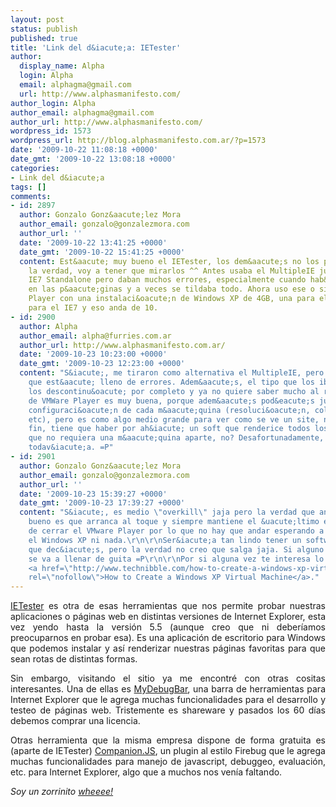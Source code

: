 ```yaml
---
layout: post
status: publish
published: true
title: 'Link del d&iacute;a: IETester'
author:
  display_name: Alpha
  login: Alpha
  email: alphagma@gmail.com
  url: http://www.alphasmanifesto.com/
author_login: Alpha
author_email: alphagma@gmail.com
author_url: http://www.alphasmanifesto.com/
wordpress_id: 1573
wordpress_url: http://blog.alphasmanifesto.com.ar/?p=1573
date: '2009-10-22 11:08:18 +0000'
date_gmt: '2009-10-22 13:08:18 +0000'
categories:
- Link del d&iacute;a
tags: []
comments:
- id: 2897
  author: Gonzalo Gonz&aacute;lez Mora
  author_email: gonzalo@gonzalezmora.com
  author_url: ''
  date: '2009-10-22 13:41:25 +0000'
  date_gmt: '2009-10-22 15:41:25 +0000'
  content: Est&aacute; muy bueno el IETester, los dem&aacute;s no los prob&eacute;
    la verdad, voy a tener que mirarlos ^^ Antes usaba el MultipleIE junto con el
    IE7 Standalone pero daban muchos errores, especialmente cuando hab&iacute;a Flash
    en las p&aacute;ginas y a veces se tildaba todo. Ahora uso ese o sino el VMWare
    Player con una instalaci&oacute;n de Windows XP de 4GB, una para el IE6 y otra
    para el IE7 y eso anda de 10.
- id: 2900
  author: Alpha
  author_email: alpha@furries.com.ar
  author_url: http://www.alphasmanifesto.com.ar/
  date: '2009-10-23 10:23:00 +0000'
  date_gmt: '2009-10-23 12:23:00 +0000'
  content: "S&iacute;, me tiraron como alternativa el MultipleIE, pero vi eso mismo:
    que est&aacute; lleno de errores. Adem&aacute;s, el tipo que los iba arreglando
    los descontinu&oacute; por completo y ya no quiere saber mucho al respecto.\r\n\r\nLo
    de VMWare Player es muy buena, porque adem&aacute;s pod&eacute;s jugar con la
    configuraci&oacute;n de cada m&aacute;quina (resoluci&oacute;n, colores, plugins,
    etc), pero es como algo medio grande para ver como se ve un site, no?\r\n\r\nEn
    fin, tiene que haber por ah&iacute; un soft que renderice todos los browsers y
    que no requiera una m&aacute;quina aparte, no? Desafortunadamente, no lo he encontrado
    todav&iacute;a. =P"
- id: 2901
  author: Gonzalo Gonz&aacute;lez Mora
  author_email: gonzalo@gonzalezmora.com
  author_url: ''
  date: '2009-10-23 15:39:27 +0000'
  date_gmt: '2009-10-23 17:39:27 +0000'
  content: "S&iacute;, es medio \"overkill\" jaja pero la verdad que anda lindo. Lo
    bueno es que arranca al toque y siempre mantiene el &uacute;ltimo estado antes
    de cerrar el VMware Player por lo que no hay que andar esperando a que bootee
    el Windows XP ni nada.\r\n\r\nSer&iacute;a tan lindo tener un software como el
    que dec&iacute;s, pero la verdad no creo que salga jaja. Si alguno lo logra hacer
    se va a llenar de guita =P\r\n\r\nPor si alguna vez te interesa lo del VMWare:
    <a href=\"http://www.technibble.com/how-to-create-a-windows-xp-virtual-machine/\"
    rel=\"nofollow\">How to Create a Windows XP Virtual Machine</a>."
---
```

<p style="text-align: justify;"><a href="http://www.my-debugbar.com/wiki/IETester/HomePage">IETester</a> es otra de esas herramientas que nos permite probar nuestras aplicaciones o p&aacute;ginas web en distintas versiones de Internet Explorer, esta vez yendo hasta la versi&oacute;n 5.5 (aunque creo que ni deber&iacute;amos preocuparnos en probar esa). Es una aplicaci&oacute;n de escritorio para Windows que podemos instalar y as&iacute; renderizar nuestras p&aacute;ginas favoritas para que sean rotas de distintas formas.</p>
<p style="text-align: justify;">Sin embargo, visitando el sitio ya me encontr&eacute; con otras cositas interesantes. Una de ellas es <a href="http://www.debugbar.com/">MyDebugBar</a>, una barra de herramientas para Internet Explorer que le agrega muchas funcionalidades para el desarrollo y testeo de p&aacute;ginas web. Tristemente es shareware y pasados los 60 d&iacute;as debemos comprar una licencia.</p>
<p style="text-align: justify;">Otras herramienta que la misma empresa dispone de forma gratuita es (aparte de IETester) <a href="http://www.my-debugbar.com/wiki/CompanionJS/HomePage">Companion.JS</a>, un plugin al estilo Firebug que le agrega muchas funcionalidades para manejo de javascript, debuggeo, evaluaci&oacute;n, etc. para Internet Explorer, algo que a muchos nos ven&iacute;a faltando.</p>
<p style="text-align: justify;"><em>Soy un zorrinito </em><a href="http://www.youtube.com/watch?v=euZ0j7vtKEQ"><em>wheeee!</em></a></p>
